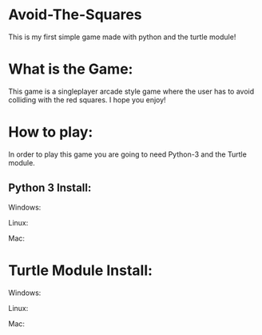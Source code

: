 # Avoid-The-Squares
This is my first simple game made with python and the turtle module!
 
# What is the Game:
This game is a singleplayer arcade style game where the user has to avoid colliding with the red squares. I hope you enjoy!
 
# How to play:
In order to play this game you are going to need Python-3 and the Turtle module.
 
Python 3 Install:
-
Windows: 

Linux:

Mac:

# Turtle Module Install:

Windows: 

Linux:

Mac:
